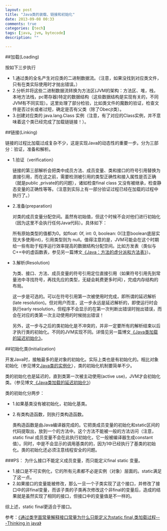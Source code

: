 ```yaml
---
layout: post
title: "Java类的装载、链接和初始化"
date: 2013-09-08 00:33
comments: true
categories: [tech]
tags: [java, jvm, bytecode]
description: ""

---
```


##加载(Loading)

按如下三步执行

* 1.通过类的全名产生对应类的二进制数据流。（注意，如果没找到对应类文件，只有在类实际使用时才抛出错误。）
* 2.分析并将这些二进制数据流转换为方法区(JVM的架构：方法区、堆，栈，本地方法栈，pc寄存器)特定的数据结构（这些数据结构是实现有关的，不同JVM有不同实现）。这里处理了部分检验，比如类文件的魔数的验证，检查文件是否过长或者过短，确定是否有父类（除了Obecjt类）。
* 3.创建对应类的 java.lang.Class 实例（注意，有了对应的Class实例，并不意味着这个类已经完成了加载链链接！）。



##链接(Linking)

链接的过程比加载过成复杂不少，这是实现Java的动态性的重要一步。分为三部分：验证，准备和解析。

* 1.验证（verification）
 
	链接的第三部解析会把类中成员方法、成员变量、类和接口的符号引用替换为直接引用，而在这之前，需要检测被引用的类型正确性和接入属性是否正确（就是public ,private的的问题），诸如检查final class 又没有被继承，检查静态变量的正确性等等。（注意到实际上有一部分验证过程已经在加载的过程中执行了。）
<!--more-->
* 2.准备(preparation)

	对类的成员变量分配空间。虽然有初始值，但这个时候不会对他们进行初始化（因为这里不会执行任何Java代码）。具体如下：
	
	所有原始类型的值都为0。如float: 0f, int: 0, boolean: 0(注意boolean底层实现大多使用int)，引用类型则为 null。值得注意的是，JVM可能会在这个时期给一些有助于程序运行效率提高的数据结构分配空间。比如方发表（类似与C++中的虚函数表，参见另一篇博文[《Java：方法的虚分派和方法表》](http://biaobiaoqi.me/blog/2013/06/02/virtual-dispatch-and-method-table-in-java/)）。

* 3.解析(Resolution)

	为类、接口、方法、成员变量的符号引用定位直接引用（如果符号引用先到常量池中寻找符号，再找先应的类型，无疑会耗费更多时间），完成内存结构的布局。
	
	这一步是可选的。可以在符号引用第一次被使用时完成，即所谓的延迟解析(late resolution)。但对用户而言，这一步永远是延迟解析的，即使运行时会执行early resolution，但程序不会显示的在第一次判断出错误时抛出错误，而会在对应的类第一次主动使用的时候抛出错误！

	另外，这一步与之后的类初始化是不冲突的，并非一定要所有的解析结束以后才执行类的初始化。不同的JVM实现不同。详情见另一篇博文[《Java类加载的延迟初始化》](http://localhost:4000/blog/2013/09/08/late-initialising-in-java/)。


##初始化类(Initialization)

开发Java时，接触最多的是对象的初始化。实际上类也是有初始化的。相比对象初始化（参见博文[Java类的实例化](http://localhost:4000/blog/2013/09/08/initliate-objects-in-java/)），类的初始化机制要简单不少。

类的初始化也是延迟的，直到类第一次被主动使用(active use)，JVM才会初始化类。（参见博文[《Java类加载的延迟初始化》](http://localhost:4000/blog/2013/09/08/late-initialising-in-java/)）

类的初始化分两步：

* 1.如果基类没有被初始化，初始化基类。
* 2.有类构造函数，则执行类构造函数。

	类构造函数是由Java编译器完成的。它把类成员变量的初始化和static区间的代码提取出，放到一个<clinit>的方法中。这个方法不能被一般的方法访问（注意，static final 成员变量不会在此执行初始化，它一般被编译器生成constant值）。同时，<clinit>中是不会显示的调用基类的<clinit>的，因为1中已经执行了基类的初始化。类的初始化还必须注意线程安全的问题。


###PS：
为什么接口不能定义成员变量，而只能定义final static 变量。

* 1.接口是不可实例化，它的所有元素都不必是实例（对象）层面的。static满足了这一点。
* 2.如果接口的变量能被修改，那么一旦一个子类实现了这个接口，并修改了接口中的非final变量，而该子类的子类再次修改这个非final的变量后，造成的结果就是虽然实现了相同的接口，但接口中的变量值是不一样的。

综上述，static final更适合于接口。

参考：[《通过类字面常量解释接口常量为什么只能定义为static final,类加载过程---Thinking in java》](http://blog.csdn.net/a352193394/article/details/6844941)
